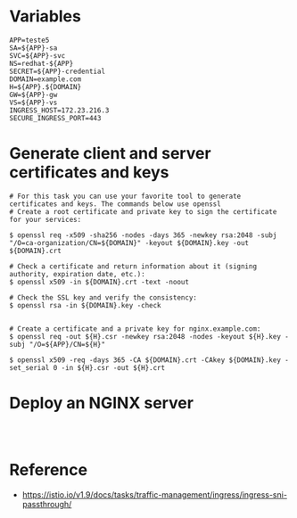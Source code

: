 # Variables

```shell
APP=teste5
SA=${APP}-sa
SVC=${APP}-svc
NS=redhat-${APP}
SECRET=${APP}-credential
DOMAIN=example.com
H=${APP}.${DOMAIN}
GW=${APP}-gw
VS=${APP}-vs
INGRESS_HOST=172.23.216.3
SECURE_INGRESS_PORT=443
```



# Generate client and server certificates and keys

```shell
# For this task you can use your favorite tool to generate certificates and keys. The commands below use openssl
# Create a root certificate and private key to sign the certificate for your services:

$ openssl req -x509 -sha256 -nodes -days 365 -newkey rsa:2048 -subj "/O=ca-organization/CN=${DOMAIN}" -keyout ${DOMAIN}.key -out ${DOMAIN}.crt

# Check a certificate and return information about it (signing authority, expiration date, etc.):
$ openssl x509 -in ${DOMAIN}.crt -text -noout

# Check the SSL key and verify the consistency:
$ openssl rsa -in ${DOMAIN}.key -check


# Create a certificate and a private key for nginx.example.com:
$ openssl req -out ${H}.csr -newkey rsa:2048 -nodes -keyout ${H}.key -subj "/O=${APP}/CN=${H}"

$ openssl x509 -req -days 365 -CA ${DOMAIN}.crt -CAkey ${DOMAIN}.key -set_serial 0 -in ${H}.csr -out ${H}.crt

```

# Deploy an NGINX server

```shell



```

# Reference
* https://istio.io/v1.9/docs/tasks/traffic-management/ingress/ingress-sni-passthrough/